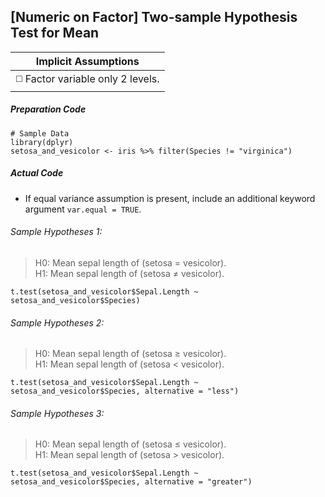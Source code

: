 ## \[Numeric on Factor\] Two-sample Hypothesis Test for Mean

| Implicit Assumptions |
| :---: |
| :white_medium_square: Factor variable only 2 levels. |
##### Preparation Code
```
# Sample Data
library(dplyr)
setosa_and_vesicolor <- iris %>% filter(Species != "virginica")
```
##### Actual Code
- If equal variance assumption is present, include an additional keyword argument `var.equal = TRUE`.
###### Sample Hypotheses 1:
>H0: Mean sepal length of (setosa = vesicolor).</br>
>H1: Mean sepal length of (setosa ≠ vesicolor).
```
t.test(setosa_and_vesicolor$Sepal.Length ~ setosa_and_vesicolor$Species)
```
###### Sample Hypotheses 2:
>H0: Mean sepal length of (setosa ≥ vesicolor).</br>
>H1: Mean sepal length of (setosa < vesicolor).
```
t.test(setosa_and_vesicolor$Sepal.Length ~ setosa_and_vesicolor$Species, alternative = "less")
```
###### Sample Hypotheses 3:
>H0: Mean sepal length of (setosa ≤ vesicolor).</br>
>H1: Mean sepal length of (setosa > vesicolor).
```
t.test(setosa_and_vesicolor$Sepal.Length ~ setosa_and_vesicolor$Species, alternative = "greater")
```
